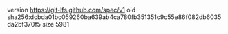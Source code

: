 version https://git-lfs.github.com/spec/v1
oid sha256:dcbda01bc059260ba639ab4ca780fb351351c9c55e86f082db6035da2bf370f5
size 5981
